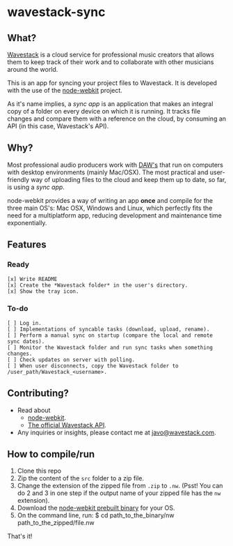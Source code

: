 wavestack-sync
==============

## What?
[Wavestack](https://www.wavestack.com) is a cloud service for professional music creators that allows them to keep track of their work and to collaborate with other musicians around the world.

This is an app for syncing your project files to Wavestack. It is developed with the use of the [node-webkit](https://github.com/rogerwang/node-webkit) project.

As it's name implies, a *sync app* is an application that makes an integral copy of a folder on every device on which it is running. It tracks file changes and compare them with a reference on the cloud, by consuming an API (in this case, Wavestack's API).

## Why?

Most professional audio producers work with [DAW's](http://en.wikipedia.org/wiki/Digital_audio_workstation) that run on computers with desktop environments (mainly Mac/OSX). The most practical and user-friendly way of uploading files to the cloud and keep them up to date, so far, is using a *sync app*.

node-webkit provides a way of writing an app **once** and compile for the three main OS's: Mac OSX, Windows and Linux, which perfectly fits the need for a multiplatform app, reducing development and maintenance time exponentially.

## Features

### Ready
	[x] Write README
	[x] Create the *Wavestack folder* in the user's directory.
	[x] Show the tray icon.

### To-do
	[ ] Log in.
	[ ] Implementations of syncable tasks (download, upload, rename).
	[ ] Perform a manual sync on startup (compare the local and remote sync dates).
	[ ] Monitor the Wavestack folder and run sync tasks when something changes.
	[ ] Check updates on server with polling.
	[ ] When user disconnects, copy the Wavestack folder to /user_path/Wavestack_<username>.

## Contributing?
* Read about
	* [node-webkit](https://github.com/rogerwang/node-webkit).
	* [The official Wavestack API](http://docs.wavestack.apiary.io).
* Any inquiries or insights, please contact me at [javo@wavestack.com](mailto:javo@wavestack.com).

## How to compile/run
1. Clone this repo
2. Zip the content of the `src` folder to a zip file.
4. Change the extension of the zipped file from `.zip` to `.nw`. (Psst! You can do 2 and 3 in one step if the output name of your zipped file has the `nw` extension).
5. Download the [node-webkit prebuilt binary](https://github.com/rogerwang/node-webkit#downloads) for your OS.
6. On the command line, run:
	$ cd path_to_the_binary/nw path_to_the_zipped/file.nw

That's it!